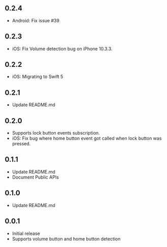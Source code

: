 ## 0.2.4
- Android: Fix issue #39

## 0.2.3
- iOS: Fix Volume detection bug on iPhone 10.3.3.

## 0.2.2
- iOS: Migrating to Swift 5

## 0.2.1
- Update README.md

## 0.2.0

- Supports lock button events subscription.
- iOS: Fix bug where home button event got called when lock button was pressed.

## 0.1.1

- Update README.md
- Document Public APIs

## 0.1.0

- Update README.md

## 0.0.1

- Initial release
- Supports volume button and home button detection
